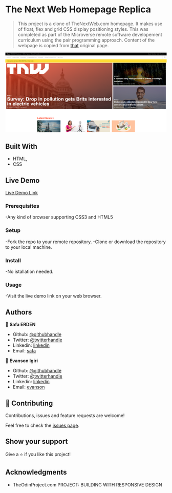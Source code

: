 # The Next Web Homepage Replica

> This project is a clone of TheNextWeb.com homepage. It makes use of float, flex and grid CSS display positioning styles. This was completed as part of the Microverse remote software developement curriculum using the pair programming approach. Content of the webpage is copied from [that](https://www.thenextweb.com) original page.

![screenshot](readme.PNG)

## Built With

- HTML,
- CSS

## Live Demo

[Live Demo Link](https://rawcdn.githack.com/evansinho/The-Next-Web/b71ec4dc77f7e27b538f433b4f1a774c4018a6cc/index.html)

### Prerequisites

-Any kind of browser supporting CSS3 and HTML5

### Setup

-Fork the repo to your remote repository.
-Clone or download the repository to your local machine.

### Install

-No istallation needed.

### Usage

-Visit the live demo link on your web browser.

## Authors

👤 **Safa ERDEN**

- Github: [@githubhandle](https://github.com/SafaErden)
- Twitter: [@twitterhandle](https://twitter.com/safaerden)
- Linkedin: [linkedin](https://www.linkedin.com/in/safaerden/)
- Email: [safa](mailto:safaerden@gmail.com)

👤 **Evanson Igiri**

- Github: [@githubhandle](https://github.com/evansinho)
- Twitter: [@twitterhandle](https://twitter.com/iamsinho1304)
- Linkedin: [linkedin](LinkedIn.com/in/evanson-igiri)
- Email: [evanson](mailto:igiri.evanson@gmail.com)

## 🤝 Contributing

Contributions, issues and feature requests are welcome!

Feel free to check the [issues page](https://github.com/evansinho/The-Next-Web/issues).

## Show your support

Give a ⭐️ if you like this project!

## Acknowledgments

- TheOdinProject.com PROJECT: BUILDING WITH RESPONSIVE DESIGN
